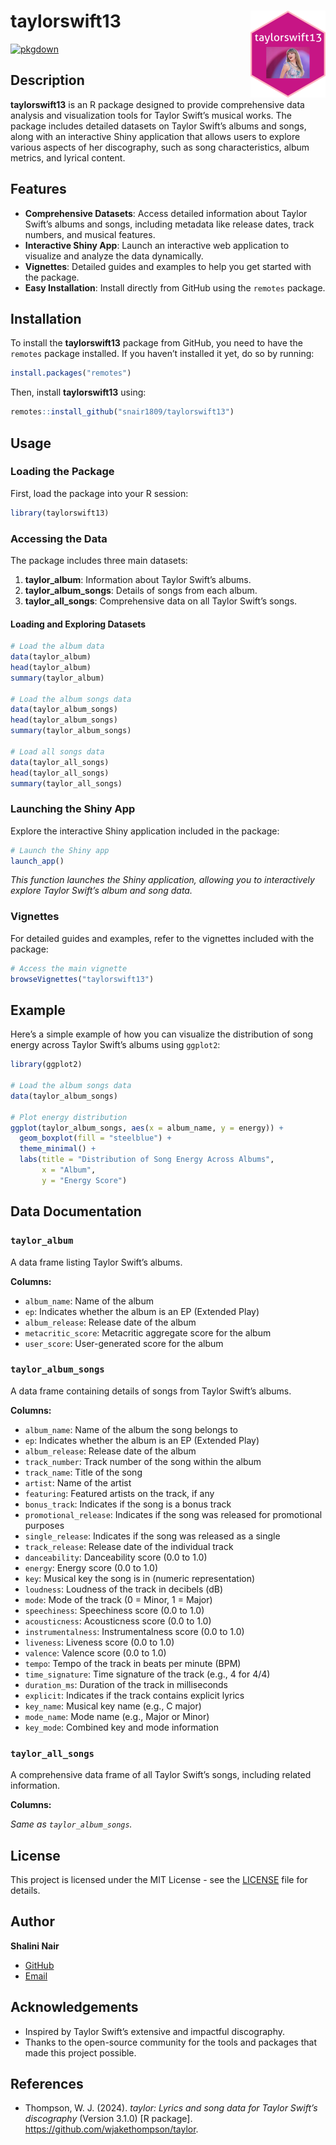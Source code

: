 
<!-- README.md is generated from README.Rmd. Please edit that file -->

# taylorswift13 <a href="https://etc5523-2024.github.io/taylorswift13/"><img src="man/figures/logo.png" align="right" height="139" alt="taylorswift13 website" /></a>

[![pkgdown](https://img.shields.io/badge/pkgdown-website-blue)](https://etc5523-2024.github.io/taylorswift13/)

## Description

**taylorswift13** is an R package designed to provide comprehensive data
analysis and visualization tools for Taylor Swift’s musical works. The
package includes detailed datasets on Taylor Swift’s albums and songs,
along with an interactive Shiny application that allows users to explore
various aspects of her discography, such as song characteristics, album
metrics, and lyrical content.

## Features

- **Comprehensive Datasets**: Access detailed information about Taylor
  Swift’s albums and songs, including metadata like release dates, track
  numbers, and musical features.
- **Interactive Shiny App**: Launch an interactive web application to
  visualize and analyze the data dynamically.
- **Vignettes**: Detailed guides and examples to help you get started
  with the package.
- **Easy Installation**: Install directly from GitHub using the
  `remotes` package.

## Installation

To install the **taylorswift13** package from GitHub, you need to have
the `remotes` package installed. If you haven’t installed it yet, do so
by running:

``` r
install.packages("remotes")
```

Then, install **taylorswift13** using:

``` r
remotes::install_github("snair1809/taylorswift13")
```

## Usage

### Loading the Package

First, load the package into your R session:

``` r
library(taylorswift13)
```

### Accessing the Data

The package includes three main datasets:

1.  **taylor_album**: Information about Taylor Swift’s albums.
2.  **taylor_album_songs**: Details of songs from each album.
3.  **taylor_all_songs**: Comprehensive data on all Taylor Swift’s
    songs.

#### Loading and Exploring Datasets

``` r
# Load the album data
data(taylor_album)
head(taylor_album)
summary(taylor_album)

# Load the album songs data
data(taylor_album_songs)
head(taylor_album_songs)
summary(taylor_album_songs)

# Load all songs data
data(taylor_all_songs)
head(taylor_all_songs)
summary(taylor_all_songs)
```

### Launching the Shiny App

Explore the interactive Shiny application included in the package:

``` r
# Launch the Shiny app
launch_app()
```

*This function launches the Shiny application, allowing you to
interactively explore Taylor Swift’s album and song data.*

### Vignettes

For detailed guides and examples, refer to the vignettes included with
the package:

``` r
# Access the main vignette
browseVignettes("taylorswift13")
```

## Example

Here’s a simple example of how you can visualize the distribution of
song energy across Taylor Swift’s albums using `ggplot2`:

``` r
library(ggplot2)

# Load the album songs data
data(taylor_album_songs)

# Plot energy distribution
ggplot(taylor_album_songs, aes(x = album_name, y = energy)) +
  geom_boxplot(fill = "steelblue") +
  theme_minimal() +
  labs(title = "Distribution of Song Energy Across Albums",
       x = "Album",
       y = "Energy Score")
```

## Data Documentation

### `taylor_album`

A data frame listing Taylor Swift’s albums.

**Columns:**

- `album_name`: Name of the album
- `ep`: Indicates whether the album is an EP (Extended Play)
- `album_release`: Release date of the album
- `metacritic_score`: Metacritic aggregate score for the album
- `user_score`: User-generated score for the album

### `taylor_album_songs`

A data frame containing details of songs from Taylor Swift’s albums.

**Columns:**

- `album_name`: Name of the album the song belongs to
- `ep`: Indicates whether the album is an EP (Extended Play)
- `album_release`: Release date of the album
- `track_number`: Track number of the song within the album
- `track_name`: Title of the song
- `artist`: Name of the artist
- `featuring`: Featured artists on the track, if any
- `bonus_track`: Indicates if the song is a bonus track
- `promotional_release`: Indicates if the song was released for
  promotional purposes
- `single_release`: Indicates if the song was released as a single
- `track_release`: Release date of the individual track
- `danceability`: Danceability score (0.0 to 1.0)
- `energy`: Energy score (0.0 to 1.0)
- `key`: Musical key the song is in (numeric representation)
- `loudness`: Loudness of the track in decibels (dB)
- `mode`: Mode of the track (0 = Minor, 1 = Major)
- `speechiness`: Speechiness score (0.0 to 1.0)
- `acousticness`: Acousticness score (0.0 to 1.0)
- `instrumentalness`: Instrumentalness score (0.0 to 1.0)
- `liveness`: Liveness score (0.0 to 1.0)
- `valence`: Valence score (0.0 to 1.0)
- `tempo`: Tempo of the track in beats per minute (BPM)
- `time_signature`: Time signature of the track (e.g., 4 for 4/4)
- `duration_ms`: Duration of the track in milliseconds
- `explicit`: Indicates if the track contains explicit lyrics
- `key_name`: Musical key name (e.g., C major)
- `mode_name`: Mode name (e.g., Major or Minor)
- `key_mode`: Combined key and mode information

### `taylor_all_songs`

A comprehensive data frame of all Taylor Swift’s songs, including
related information.

**Columns:**

*Same as `taylor_album_songs`.*

## License

This project is licensed under the MIT License - see the
[LICENSE](LICENSE) file for details.

## Author

**Shalini Nair**

- [GitHub](https://github.com/snair1809)
- [Email](snai0031@student.monash.edu)

## Acknowledgements

- Inspired by Taylor Swift’s extensive and impactful discography.
- Thanks to the open-source community for the tools and packages that
  made this project possible.

## References

- Thompson, W. J. (2024). *taylor: Lyrics and song data for Taylor
  Swift’s discography* (Version 3.1.0) \[R package\].
  <https://github.com/wjakethompson/taylor>.
